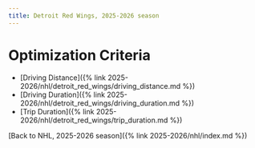 ```yaml
---
title: Detroit Red Wings, 2025-2026 season
---
```


# Optimization Criteria
- [Driving Distance]({% link 2025-2026/nhl/detroit_red_wings/driving_distance.md %})
- [Driving Duration]({% link 2025-2026/nhl/detroit_red_wings/driving_duration.md %})
- [Trip Duration]({% link 2025-2026/nhl/detroit_red_wings/trip_duration.md %})

[Back to NHL, 2025-2026 season]({% link 2025-2026/nhl/index.md %})
